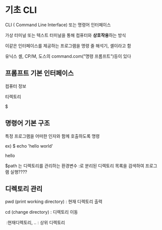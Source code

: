 # 기초 CLI

CLI ( Command Line Interface) 또는 명령어 인터페이스

가상 터미널 또는 텍스트 터미널을 통해 컴퓨터와 **상호작용**하는 방식

이같은 인터페이스를 제공하는 프로그램을 명령 줄 해석기, 셸이라고 함

유닉스 셸, CP/M, 도스의 command.com("명령 프롬프트")등이 있다

 

## 프롬프트 기본 인터페이스

컴퓨터 정보 

티렉토리

$

## 명령어 기본 구조

특정 프로그램을 어떠한 인자와 함께 호출하도록 명령

ex) $ echo 'hello world'

hello

$path 는 디렉토리를 관리하는 환경변수 :로 분리된 디렉토리 목록을 검색하여 프로그램 실행????



## 디렉토리 관리

pwd (print working directory) : 현재 디렉토리 출력

cd (change directory) : 디렉토리 이동

​	:현재디렉토리, .. : 상위 디렉토리